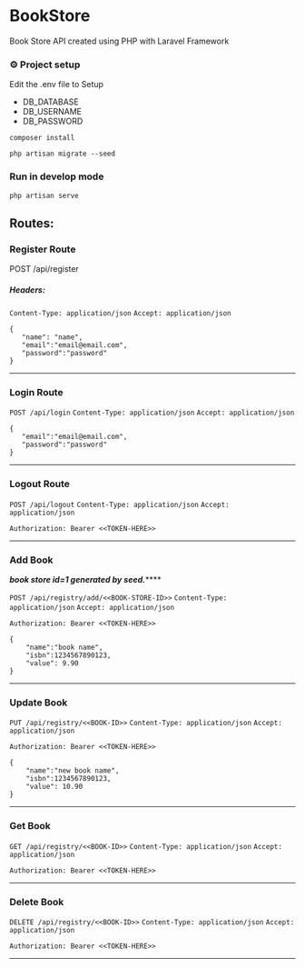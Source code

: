 # BookStore

Book Store API created using PHP with Laravel Framework

### ⚙️ Project setup

Edit the .env file to Setup 
- 	DB_DATABASE
- 	DB_USERNAME
- 	DB_PASSWORD

```
composer install
```

```
php artisan migrate --seed
```

### Run in develop mode

```
php artisan serve
```

## Routes:

### Register Route
POST  /api/register
##### Headers:

`Content-Type: application/json`
`Accept: application/json`

    {
       "name": "name",
       "email":"email@email.com",
       "password":"password"
    }

------------

### Login Route

`POST /api/login`
`Content-Type: application/json`
`Accept: application/json`


    {
       "email":"email@email.com",
       "password":"password"
    }

------------

### Logout Route

`POST /api/logout`
`Content-Type: application/json`
`Accept: application/json`

`Authorization: Bearer <<TOKEN-HERE>>`

------------

### Add Book

***book store id=1 generated by seed.*******

`POST /api/registry/add/<<BOOK-STORE-ID>>`
`Content-Type: application/json`
`Accept: application/json`

`Authorization: Bearer <<TOKEN-HERE>>`

    {
        "name":"book name",
        "isbn":1234567890123,
        "value": 9.90
    }


------------

### Update Book

`PUT /api/registry/<<BOOK-ID>>`
`Content-Type: application/json`
`Accept: application/json`

`Authorization: Bearer <<TOKEN-HERE>>`

    {
        "name":"new book name",
        "isbn":1234567890123,
        "value": 10.90
    }

------------

### Get Book

`GET /api/registry/<<BOOK-ID>>`
`Content-Type: application/json`
`Accept: application/json`

`Authorization: Bearer <<TOKEN-HERE>>`

------------

### Delete Book

`DELETE /api/registry/<<BOOK-ID>>`
`Content-Type: application/json`
`Accept: application/json`

`Authorization: Bearer <<TOKEN-HERE>>`

------------






